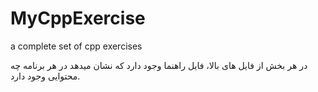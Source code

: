 # MyCppExercise
a complete set of cpp exercises

در هر بخش از فایل های بالا، فایل راهنما وجود دارد که نشان میدهد در هر برنامه چه محتوایی وجود دارد.
